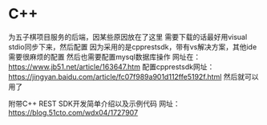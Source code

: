 # C++
为五子棋项目服务的后端，因某些原因放在了这里
需要下载的话最好用visual stdio同步下来，然后配置
因为采用的是cpprestsdk，带有vs解决方案，其他ide需要很麻烦的配置
然后也需要配置mysql数据库操作
网址在：https://www.jb51.net/article/163647.htm
配置cpprestsdk网址：https://jingyan.baidu.com/article/fc07f989a901d112ffe5192f.html
然后就可以用了

附带C++ REST SDK开发简单介绍以及示例代码
网址：https://blog.51cto.com/wdx04/1727907
